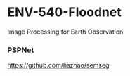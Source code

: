 # ENV-540-Floodnet
Image Processing for Earth Observation

### PSPNet
https://github.com/hszhao/semseg
